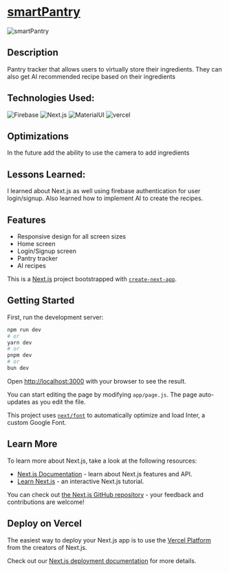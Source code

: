 # [smartPantry](https://smart-pantry-khaki.vercel.app/)

![smartPantry](https://github.com/user-attachments/assets/6b25f19c-55fb-4f17-a2ba-dfb812fd9bf1)


## Description
Pantry tracker that allows users to virtually store their ingredients. They can also get AI recommended recipe based on their ingredients

## Technologies Used:
![Firebase](https://img.shields.io/badge/firebase-ffca28?style=for-the-badge&logo=firebase&logoColor=black)
![Next.js](https://img.shields.io/badge/next%20js-000000?style=for-the-badge&logo=nextdotjs&logoColor=white)
![MaterialUI](https://img.shields.io/badge/Material%20UI-007FFF?style=for-the-badge&logo=mui&logoColor=white)
![vercel](https://img.shields.io/badge/Vercel-000000?style=for-the-badge&logo=vercel&logoColor=white)

## Optimizations
In the future add the ability to use the camera to add ingredients

## Lessons Learned:
I learned about Next.js as well using firebase authentication for user login/signup. Also learned how to implement AI to create the recipes.

## Features
- Responsive design for all screen sizes
- Home screen
- Login/Signup screen
- Pantry tracker
- AI recipes


This is a [Next.js](https://nextjs.org/) project bootstrapped with [`create-next-app`](https://github.com/vercel/next.js/tree/canary/packages/create-next-app).

## Getting Started

First, run the development server:

```bash
npm run dev
# or
yarn dev
# or
pnpm dev
# or
bun dev
```

Open [http://localhost:3000](http://localhost:3000) with your browser to see the result.

You can start editing the page by modifying `app/page.js`. The page auto-updates as you edit the file.

This project uses [`next/font`](https://nextjs.org/docs/basic-features/font-optimization) to automatically optimize and load Inter, a custom Google Font.

## Learn More

To learn more about Next.js, take a look at the following resources:

- [Next.js Documentation](https://nextjs.org/docs) - learn about Next.js features and API.
- [Learn Next.js](https://nextjs.org/learn) - an interactive Next.js tutorial.

You can check out [the Next.js GitHub repository](https://github.com/vercel/next.js/) - your feedback and contributions are welcome!

## Deploy on Vercel

The easiest way to deploy your Next.js app is to use the [Vercel Platform](https://vercel.com/new?utm_medium=default-template&filter=next.js&utm_source=create-next-app&utm_campaign=create-next-app-readme) from the creators of Next.js.

Check out our [Next.js deployment documentation](https://nextjs.org/docs/deployment) for more details.
